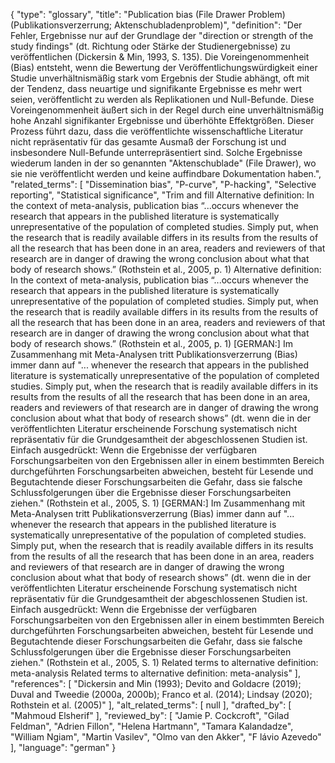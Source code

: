 {
    "type": "glossary",
    "title": "Publication bias (File Drawer Problem) (Publikationsverzerrung; Aktenschubladenproblem)",
    "definition": "Der Fehler, Ergebnisse nur auf der Grundlage der \"direction or strength of the study findings\" (dt. Richtung oder Stärke der Studienergebnisse) zu veröffentlichen (Dickersin & Min, 1993, S. 135). Die Voreingenommenheit (Bias) entsteht, wenn die Bewertung der Veröffentlichungswürdigkeit einer Studie unverhältnismäßig stark vom Ergebnis der Studie abhängt, oft mit der Tendenz, dass neuartige und signifikante Ergebnisse es mehr wert seien, veröffentlicht zu werden als Replikationen und Null-Befunde. Diese Voreingenommenheit äußert sich in der Regel durch eine unverhältnismäßig hohe Anzahl signifikanter Ergebnisse und überhöhte Effektgrößen. Dieser Prozess führt dazu, dass die veröffentlichte wissenschaftliche Literatur nicht repräsentativ für das gesamte Ausmaß der Forschung ist und insbesondere Null-Befunde unterrepräsentiert sind. Solche Ergebnisse wiederum landen in der so genannten \"Aktenschublade\" (File Drawer), wo sie nie veröffentlicht werden und keine auffindbare Dokumentation haben.",
    "related_terms": [
        "Dissemination bias",
        "P-curve",
        "P-hacking",
        "Selective reporting",
        "Statistical significance",
        "Trim and fill Alternative definition: In the context of meta-analysis, publication bias “...occurs whenever the research that appears in the published literature is systematically unrepresentative of the population of completed studies. Simply put, when the research that is readily available differs in its results from the results of all the research that has been done in an area, readers and reviewers of that research are in danger of drawing the wrong conclusion about what that body of research shows.” (Rothstein et al., 2005, p. 1) Alternative definition: In the context of meta-analysis, publication bias “...occurs whenever the research that appears in the published literature is systematically unrepresentative of the population of completed studies. Simply put, when the research that is readily available differs in its results from the results of all the research that has been done in an area, readers and reviewers of that research are in danger of drawing the wrong conclusion about what that body of research shows.” (Rothstein et al., 2005, p. 1) [GERMAN:] Im Zusammenhang mit Meta-Analysen tritt Publikationsverzerrung (Bias) immer dann auf \"... whenever the research that appears in the published literature is systematically unrepresentative of the population of completed studies. Simply put, when the research that is readily available differs in its results from the results of all the research that has been done in an area, readers and reviewers of that research are in danger of drawing the wrong conclusion about what that body of research shows” (dt. wenn die in der veröffentlichten Literatur erscheinende Forschung systematisch nicht repräsentativ für die Grundgesamtheit der abgeschlossenen Studien ist. Einfach ausgedrückt: Wenn die Ergebnisse der verfügbaren Forschungsarbeiten von den Ergebnissen aller in einem bestimmten Bereich durchgeführten Forschungsarbeiten abweichen, besteht für Lesende und Begutachtende dieser Forschungsarbeiten die Gefahr, dass sie falsche Schlussfolgerungen über die Ergebnisse dieser Forschungsarbeiten ziehen.\" (Rothstein et al., 2005, S. 1) [GERMAN:] Im Zusammenhang mit Meta-Analysen tritt Publikationsverzerrung (Bias) immer dann auf \"... whenever the research that appears in the published literature is systematically unrepresentative of the population of completed studies. Simply put, when the research that is readily available differs in its results from the results of all the research that has been done in an area, readers and reviewers of that research are in danger of drawing the wrong conclusion about what that body of research shows” (dt. wenn die in der veröffentlichten Literatur erscheinende Forschung systematisch nicht repräsentativ für die Grundgesamtheit der abgeschlossenen Studien ist. Einfach ausgedrückt: Wenn die Ergebnisse der verfügbaren Forschungsarbeiten von den Ergebnissen aller in einem bestimmten Bereich durchgeführten Forschungsarbeiten abweichen, besteht für Lesende und Begutachtende dieser Forschungsarbeiten die Gefahr, dass sie falsche Schlussfolgerungen über die Ergebnisse dieser Forschungsarbeiten ziehen.\" (Rothstein et al., 2005, S. 1) Related terms to alternative definition: meta-analysis Related terms to alternative definition: meta-analysis"
    ],
    "references": [
        "Dickersin and Min (1993); Devito and Goldacre (2019); Duval and Tweedie (2000a, 2000b); Franco et al. (2014); Lindsay (2020); Rothstein et al. (2005)"
    ],
    "alt_related_terms": [
        null
    ],
    "drafted_by": [
        "Mahmoud Elsherif"
    ],
    "reviewed_by": [
        "Jamie P. Cockcroft",
        "Gilad Feldman",
        "Adrien Fillon",
        "Helena Hartmann",
        "Tamara Kalandadze",
        "William Ngiam",
        "Martin Vasilev",
        "Olmo van den Akker",
        "F lávio Azevedo"
    ],
    "language": "german"
}